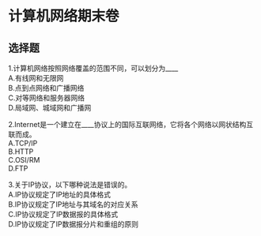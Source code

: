 # 计算机网络期末卷
## 选择题
1.计算机网络按照网络覆盖的范围不同，可以划分为____     
A.有线网和无限网    
B.点到点网络和广播网络    
C.对等网络和服务器网络     
D.局域网、城域网和广播网   

2.Internet是一个建立在____协议上的国际互联网络，它将各个网络以网状结构互联而成。    
A.TCP/IP     
B.HTTP      
C.OSI/RM             
D.FTP

3.关于IP协议，以下哪种说法是错误的。    
A.IP协议规定了IP地址的具体格式       
B.IP协议规定了IP地址与其域名的对应关系      
C.IP协议规定了IP数据报的具体格式       
D.IP协议规定了IP数据报分片和重组的原则




